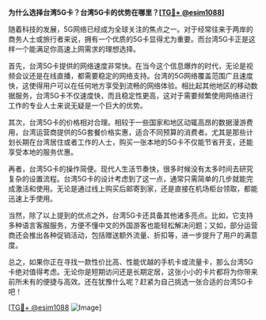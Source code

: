 **为什么选择台湾5G卡？台湾5G卡的优势在哪里？[[TG💪+ @esim1088](https://t.me/s/esim1088)]**

随着科技的发展，5G网络已经成为全球关注的焦点之一。对于经常往来于两岸的商务人士或旅行者来说，拥有一个优质的5G卡显得尤为重要。而台湾5G卡正是这样一个能满足你高速上网需求的理想选择。

首先，台湾5G卡提供的网络速度非常快。在当今这个信息爆炸的时代，无论是视频会议还是在线直播，都需要稳定的网络支持。台湾的5G网络覆盖范围广且速度快，这使得用户可以在任何地方享受到流畅的网络体验。相比起其他地区的移动数据服务，台湾5G卡不仅速度快，而且稳定性更高，这对于需要频繁使用网络进行工作的专业人士来说无疑是一个巨大的优势。

其次，台湾5G卡的价格相对合理。相较于一些国家和地区动辄高昂的数据漫游费用，台湾运营商提供的5G套餐价格实惠，适合不同预算的消费者。尤其是那些计划长期在台湾居住或者工作的人士，购买一张本地的5G卡不仅能节省开支，还能享受本地的服务优惠。

再者，台湾5G卡的操作简便。现代人生活节奏快，很多时候没有太多时间去研究复杂的设置流程。台湾5G卡的设计考虑到了这一点，通常只需简单的几步就能完成激活和使用。无论是通过线上购买后邮寄到家，还是直接在机场柜台领取，都能迅速上手使用。

当然，除了以上提到的优点之外，台湾5G卡还具备其他诸多亮点。比如，它支持多种语言客服服务，方便不懂中文的外国游客也能轻松解决问题；又如，部分运营商还会推出各种促销活动，包括赠送额外流量、折扣等，进一步提升了用户的满意度。

总之，如果你正在寻找一款性价比高、性能优越的手机卡或流量卡，那么台湾5G卡绝对值得考虑。无论你是短期访问还是长期定居，这张小小的卡片都将为你带来前所未有的便捷与高效。还在犹豫什么呢？赶紧为自己挑选一张合适的台湾5G卡吧！

[[TG💪+ @esim1088](https://t.me/s/esim1088) ![Image](https://i.postimg.cc/4NQfJmqS/Snipaste-2025-05-13-00-14-12.png)]